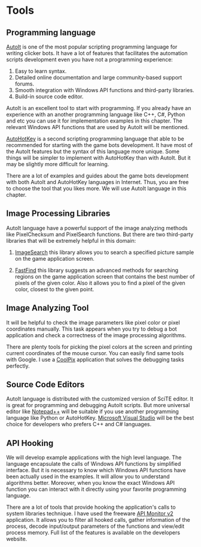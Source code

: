 # Tools

## Programming language

[AutoIt](https://www.autoitscript.com/site/autoit) is one of the most popular scripting programming language for writing clicker bots. It have a lot of features that facilitates the automation scripts development even you have not a programming experience:

1. Easy to learn syntax.
2. Detailed online documentation and large community-based support forums.
3. Smooth integration with Windows API functions and third-party libraries.
4. Build-in source code editor.

AutoIt is an excellent tool to start with programming. If you already have an experience with an another programming language like C++, C#, Python and etc you can use it for implementation examples in this chapter. The relevant Windows API functions that are used by AutoIt will be mentioned. 

[AutoHotKey](http://ahkscript.org) is a second scripting programming language that able to be recommended for starting with the game bots development. It have most of the AutoIt features but the syntax of this language more unique. Some things will be simpler to implement with AutoHotKey than with AutoIt. But it may be slightly more difficult for learning.

There are a lot of examples and guides about the game bots development with both AutoIt and AutoHotKey languages in Internet. Thus, you are free to choose the tool that you likes more. We will use AutoIt language in this chapter.

## Image Processing Libraries

AutoIt language have a powerful support of the image analyzing methods like PixelChecksum and PixelSearch functions. But there are two third-party libraries that will be extremely helpful in this domain:

1. [ImageSearch](https://www.autoitscript.com/forum/topic/148005-imagesearch-usage-explanation) this library allows you to search a specified picture sample on the game application screen.

2. [FastFind](https://www.autoitscript.com/forum/topic/126430-advanced-pixel-search-library/) this library suggests an advanced methods for searching regions on the game application screen that contains the best number of pixels of the given color. Also it allows you to find a pixel of the given color, closest to the given point.

## Image Analyzing Tool

It will be helpful to check the image parameters like pixel color or pixel coordinates manually. This task appears when you try to debug a bot application and check a correctness of the image processing algorithms.

There are plenty tools for picking the pixel colors at the screen and printing current coordinates of the mouse cursor. You can easily find same tools with Google. I use a [CoolPix](https://www.colorschemer.com/colorpix_info.php) application that solves the debugging tasks perfectly.

## Source Code Editors

AutoIt language is distributed with the customized version of SciTE editor. It is great for programming and debugging AutoIt scripts. But more universal editor like [Notepad++](https://notepad-plus-plus.org) will be suitable if you use another programming language like Python or AutoHotKey. [Microsoft Visual Studio](https://www.visualstudio.com/en-us/products/visual-studio-express-vs.aspx) will be the best choice for developers who prefers C++ and C# languages.

## API Hooking

We will develop example applications with the high level language. The language encapsulate the calls of Windows API functions by simplified interface. But it is necessary to know which Windows API functions have been actually used in the examples. It will allow you to understand algorithms better. Moreover, when you know the exact Windows API function you can interact with it directly using your favorite programming language.

There are a lot of tools that provide hooking the application's calls to system libraries technique. I have used the freeware [API Monitor v2](http://www.rohitab.com/apimonitor) application. It allows you to filter all hooked calls, gather information of the process, decode input/output parameters of the functions and view/edit process memory. Full list of the features is available on the developers website.
